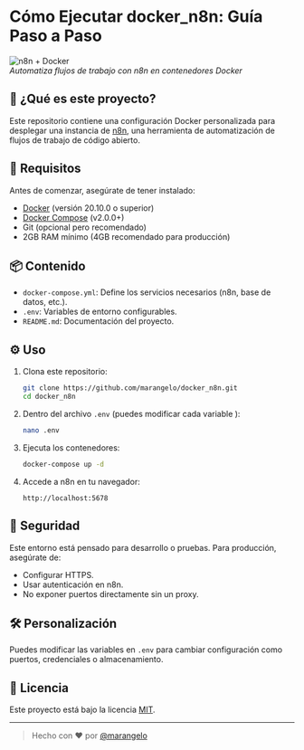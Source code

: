 

# Cómo Ejecutar docker_n8n: Guía Paso a Paso

![n8n + Docker](https://n8n.io/n8n-logo.png)  
*Automatiza flujos de trabajo con n8n en contenedores Docker*


## 🐳 ¿Qué es este proyecto?

Este repositorio contiene una configuración Docker personalizada para desplegar una instancia de [n8n](https://n8n.io/), una herramienta de automatización de flujos de trabajo de código abierto.


## 🚀 Requisitos

Antes de comenzar, asegúrate de tener instalado:

- [Docker](https://docs.docker.com/get-docker/) (versión 20.10.0 o superior)
- [Docker Compose](https://docs.docker.com/compose/install/) (v2.0.0+)
- Git (opcional pero recomendado)
- 2GB RAM mínimo (4GB recomendado para producción)


## 📦 Contenido

- `docker-compose.yml`: Define los servicios necesarios (n8n, base de datos, etc.).
- `.env`: Variables de entorno configurables.
- `README.md`: Documentación del proyecto.

## ⚙️ Uso

1. Clona este repositorio:

   ```bash
   git clone https://github.com/marangelo/docker_n8n.git
   cd docker_n8n


2. Dentro del archivo `.env` (puedes modificar cada variable ):

   ```bash
   nano .env
   ```

3. Ejecuta los contenedores:

   ```bash
   docker-compose up -d
   ```

4. Accede a n8n en tu navegador:

   ```
   http://localhost:5678
   ```

## 🔐 Seguridad

Este entorno está pensado para desarrollo o pruebas. Para producción, asegúrate de:

* Configurar HTTPS.
* Usar autenticación en n8n.
* No exponer puertos directamente sin un proxy.

## 🛠 Personalización

Puedes modificar las variables en `.env` para cambiar configuración como puertos, credenciales o almacenamiento.

## 📄 Licencia

Este proyecto está bajo la licencia [MIT](LICENSE).

---

> Hecho con ❤️ por [@marangelo](https://github.com/marangelo)
